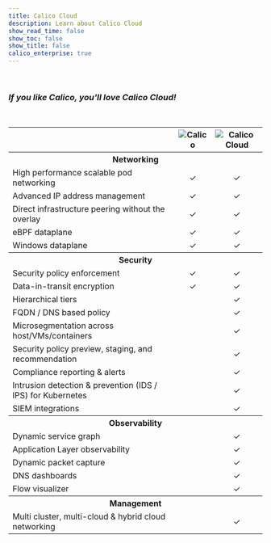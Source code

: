 ```yaml
---
title: Calico Cloud
description: Learn about Calico Cloud
show_read_time: false
show_toc: false
show_title: false
calico_enterprise: true
---
```

<br>
<h3 style="font-style: italic;">If you like Calico, you'll love Calico Cloud!</h3>
<br>
<table style="max-width: 900px;">
  <thead>
    <tr>
      <th></th>
      <th style="text-align: center"><img src="{{site.baseurl}}/images/calico-logo-64px.png" alt="Calico" style="margin: auto;"></th>
      <th style="text-align: center"><img src="{{site.baseurl}}/images/calico-cloud-small.png" alt="Calico Cloud" style="margin: auto;"></th>
    </tr>
  </thead>
  <tbody>
    <tr class="table-header">
      <th colspan="3">Networking</th>
    </tr>
    <tr>
      <td>High performance scalable pod networking</td>
      <td style="text-align: center">✓</td>
      <td style="text-align: center">✓</td>
    </tr>
    <tr>
      <td>Advanced IP address management</td>
      <td style="text-align: center">✓</td>
      <td style="text-align: center">✓</td>
    </tr>
    <tr>
      <td>Direct infrastructure peering without the overlay</td>
      <td style="text-align: center">✓</td>
      <td style="text-align: center">✓</td>
    </tr>
    <tr>
      <td>eBPF dataplane</td>
      <td style="text-align: center">✓</td>
      <td style="text-align: center">✓</td>
    </tr>
    <tr>
      <td>Windows dataplane</td>
      <td style="text-align: center">✓</td>
      <td style="text-align: center">✓</td>
    </tr>
    <tr class="table-header">
      <th colspan="3">Security</th>
    </tr>
    <tr>
      <td>Security policy enforcement</td>
      <td style="text-align: center">✓</td>
      <td style="text-align: center">✓</td>
    </tr>
    <tr>
      <td>Data-in-transit encryption</td>
      <td style="text-align: center">✓</td>
      <td style="text-align: center">✓</td>
    </tr>
    <tr>
      <td>Hierarchical tiers</td>
      <td style="text-align: center">&nbsp;</td>
      <td style="text-align: center">✓</td>
    </tr>
    <tr>
      <td>FQDN / DNS based policy</td>
      <td style="text-align: center">&nbsp;</td>
      <td style="text-align: center">✓</td>
    </tr>
    <tr>
      <td>Microsegmentation across host/VMs/containers</td>
      <td style="text-align: center">&nbsp;</td>
      <td style="text-align: center">✓</td>
    </tr>
    <tr>
      <td>Security policy preview, staging, and recommendation</td>
      <td style="text-align: center">&nbsp;</td>
      <td style="text-align: center">✓</td>
    </tr>
    <tr>
      <td>Compliance reporting & alerts</td>
      <td style="text-align: center">&nbsp;</td>
      <td style="text-align: center">✓</td>
    </tr>
    <tr>
      <td>Intrusion detection & prevention (IDS / IPS) for Kubernetes</td>
      <td style="text-align: center">&nbsp;</td>
      <td style="text-align: center">✓</td>
    </tr>
    <tr>
      <td>SIEM integrations</td>
      <td style="text-align: center">&nbsp;</td>
      <td style="text-align: center">✓</td>
    </tr>
    <tr class="table-header">
      <th colspan="3">Observability</th>
    </tr>
    <tr>
      <td>Dynamic service graph</td>
      <td style="text-align: center">&nbsp;</td>
      <td style="text-align: center">✓</td>
    </tr>
    <tr>
      <td>Application Layer observability</td>
      <td style="text-align: center">&nbsp;</td>
      <td style="text-align: center">✓</td>
    </tr>
    <tr>
      <td>Dynamic packet capture</td>
      <td style="text-align: center">&nbsp;</td>
      <td style="text-align: center">✓</td>
    </tr>
    <tr>
      <td>DNS dashboards</td>
      <td style="text-align: center">&nbsp;</td>
      <td style="text-align: center">✓</td>
    </tr>
    <tr>
      <td>Flow visualizer</td>
      <td style="text-align: center">&nbsp;</td>
      <td style="text-align: center">✓</td>
    </tr>
    <tr class="table-header">
      <th colspan="3">Management</th>
    </tr>
    <tr>
      <td>Multi cluster, multi-cloud & hybrid cloud networking</td>
      <td style="text-align: center">&nbsp;</td>
      <td style="text-align: center">✓</td>
    </tr>
  </tbody>
</table>
